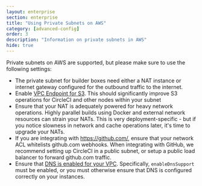 ```yaml
---
layout: enterprise
section: enterprise
title: "Using Private Subnets on AWS"
category: [advanced-config]
order: 3
description: "Information on private subnets in AWS"
hide: true
---
```


Private subnets on AWS are supported, but please make sure to use the following settings:

  - The private subnet for builder boxes need either a NAT instance or internet gateway configured for the outbound traffic to the internet.
  - Enable [VPC Endpoint for S3](https://aws.amazon.com/blogs/aws/new-vpc-endpoint-for-amazon-s3/).  This should significantly improve S3 operations for CircleCI and other nodes within your subnet
  - Ensure that your NAT is adequately powered for heavy network operations.  Highly parallel builds using Docker and external network resources can strain your NATs.  This is very deployment-specific - but if you notice slowness in network and cache operations later, it's time to upgrade your NATs.
  - If you are integrating with https://github.com/, ensure that your network ACL whitelists github.com webhooks.  When integrating with GitHub, we recommend setting up CircleCI in a public subnet, or setup a public load balancer to forward github.com traffic.
  - Ensure that [DNS is enabled for your VPC](https://docs.aws.amazon.com/AmazonVPC/latest/UserGuide/vpc-dns.html#vpc-dns-updating). Specifically, `enableDnsSupport` must be enabled, or you must otherwise ensure that DNS is configured correctly on your instances.
